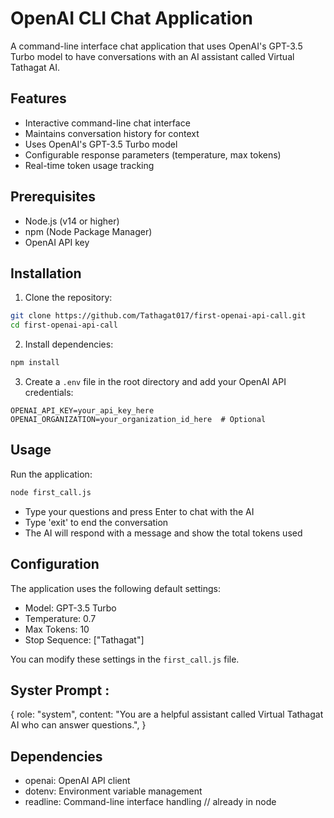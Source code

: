 # OpenAI CLI Chat Application

A command-line interface chat application that uses OpenAI's GPT-3.5 Turbo model to have conversations with an AI assistant called Virtual Tathagat AI.

## Features

- Interactive command-line chat interface
- Maintains conversation history for context
- Uses OpenAI's GPT-3.5 Turbo model
- Configurable response parameters (temperature, max tokens)
- Real-time token usage tracking

## Prerequisites

- Node.js (v14 or higher)
- npm (Node Package Manager)
- OpenAI API key

## Installation

1. Clone the repository:

```bash
git clone https://github.com/Tathagat017/first-openai-api-call.git
cd first-openai-api-call
```

2. Install dependencies:

```bash
npm install
```

3. Create a `.env` file in the root directory and add your OpenAI API credentials:

```env
OPENAI_API_KEY=your_api_key_here
OPENAI_ORGANIZATION=your_organization_id_here  # Optional
```

## Usage

Run the application:

```bash
node first_call.js
```

- Type your questions and press Enter to chat with the AI
- Type 'exit' to end the conversation
- The AI will respond with a message and show the total tokens used

## Configuration

The application uses the following default settings:

- Model: GPT-3.5 Turbo
- Temperature: 0.7
- Max Tokens: 10
- Stop Sequence: ["Tathagat"]

You can modify these settings in the `first_call.js` file.

## Syster Prompt : 
  {
    role: "system",
    content:
      "You are a helpful assistant called Virtual Tathagat AI who can answer questions.",
  }

## Dependencies

- openai: OpenAI API client
- dotenv: Environment variable management
- readline: Command-line interface handling // already in node
